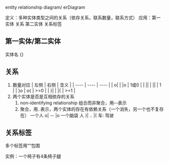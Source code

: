 entity relationship diagram/ erDiagram

定义：多种实体类型之间的关系（依存关系，联系数量，联系方式）
应用：第一实体 关系 第二实体 关系标签

## 第一实体/第二实体
实体名 {}
## 关系
1. 数量对应
| 左侧 | 右侧 | 含义 |
| ---- | ---- | ---- |
| o\|    | \|o     |  1或0    |
| \|\|    | \|\|     |  1    |
| }o    | o{     |  >=0    |
| }\|    | \|{     |  >=1    |
2. 两个实体是否是互相依存的关系
	1. non-identifying relationship 组合而非聚合，用--表示
	2. 聚合，用..表示，两个实体的存在有依赖关系（一个消失，另一个也不复存在）
一个人 o| -- |o 一个脑袋
人 }| .. |{ 车: 驾驶

## 关系标签
多个标签用“”包围

实例：一个椅子有4条椅子腿